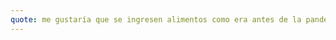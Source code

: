 ```yaml
---
quote: me gustaría que se ingresen alimentos como era antes de la pandemia y que no aplaudan en los camping 
---
```

